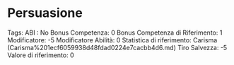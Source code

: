 # Persuasione

Tags: ABI
: No
Bonus Competenza: 0
Bonus Competenza di Riferimento: 1
Modificatore: -5
Modificatore  Abilità: 0
Statistica di riferimento: Carisma (Carisma%201ecf6059938d48fdad0224e7cacbb4d6.md)
Tiro Salvezza: -5
Valore di riferimento: 0
